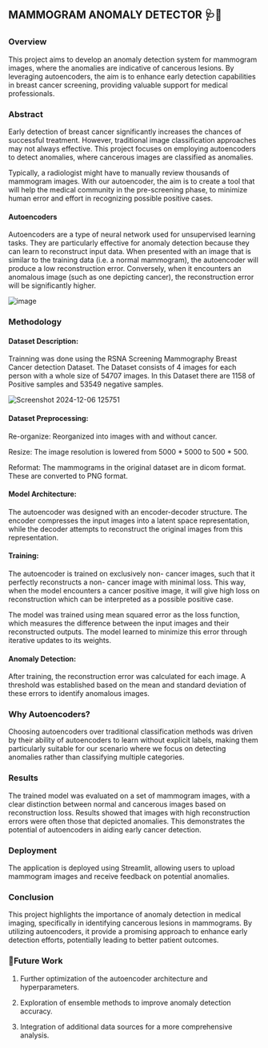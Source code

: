 ## MAMMOGRAM ANOMALY DETECTOR 🩺🥼

### Overview

This project aims to develop an anomaly detection system for mammogram images, where the anomalies are indicative of cancerous lesions. By leveraging autoencoders, the aim is to enhance early detection capabilities in breast cancer screening, providing valuable support for medical professionals.

### Abstract

Early detection of breast cancer significantly increases the chances of successful treatment. However, traditional image classification approaches may not always effective. This project focuses on employing autoencoders to detect anomalies, where cancerous images are classified as anomalies.

Typically, a radiologist might have to manually review thousands of mammogram images. With our autoencoder, the aim is to create a tool that will help the medical community in the pre-screening phase, to minimize human error and effort in recognizing possible positive cases.


#### Autoencoders

Autoencoders are a type of neural network used for unsupervised learning tasks. They are particularly effective for anomaly detection because they can learn to reconstruct input data. When presented with an image that is similar to the training data (i.e. a normal mammogram), the autoencoder will produce a low reconstruction error. Conversely, when it encounters an anomalous image (such as one depicting cancer), the reconstruction error will be significantly higher.

![image](https://github.com/user-attachments/assets/a6e1faec-199c-4016-8267-b9f8708bbbf0)


### Methodology

#### Dataset Description:

Trainning was done using the RSNA Screening Mammography Breast Cancer detection Dataset. The Dataset consists of 4 images for each person with a whole size of 54707 images. In this Dataset there are 1158 of Positive samples and 53549 negative samples.



![Screenshot 2024-12-06 125751](https://github.com/user-attachments/assets/cb04c155-3e78-4bc7-b8b6-ce8b1b8d96df)

#### Dataset Preprocessing:

Re-organize: Reorganized into images with and without cancer.

Resize: The image resolution is lowered from 5000 * 5000 to 500 * 500.

Reformat: The mammograms in the original dataset are in dicom format. These are converted to PNG format.


#### Model Architecture:

The autoencoder was designed with an encoder-decoder structure. The encoder compresses the input images into a latent space representation, while the decoder attempts to reconstruct the original images from this representation.

#### Training:

The autoencoder is trained on exclusively non- cancer images, such that it perfectly reconstructs a non- cancer image with minimal loss. This way, when the model encounters a cancer positive image, it will give high loss on reconstruction which can be interpreted as a possible positive case.

The model was trained using mean squared error as the loss function, which measures the difference between the input images and their reconstructed outputs. The model learned to minimize this error through iterative updates to its weights.

#### Anomaly Detection:

After training, the reconstruction error was calculated for each image. A threshold was established based on the mean and standard deviation of these errors to identify anomalous images.

### Why Autoencoders?

Choosing autoencoders over traditional classification methods was driven by their ability of autoencoders to learn without explicit labels, making them particularly suitable for our scenario where we focus on detecting anomalies rather than classifying multiple categories.

### Results

The trained model was evaluated on a set of mammogram images, with a clear distinction between normal and cancerous images based on reconstruction loss. Results showed that images with high reconstruction errors were often those that depicted anomalies. This demonstrates the potential of autoencoders in aiding early cancer detection.

### Deployment
The application is deployed using Streamlit, allowing users to upload mammogram images and receive feedback on potential anomalies.

### Conclusion

This project highlights the importance of anomaly detection in medical imaging, specifically in identifying cancerous lesions in mammograms. By utilizing autoencoders, it provide a promising approach to enhance early detection efforts, potentially leading to better patient outcomes.

### 🦺Future Work

1. Further optimization of the autoencoder architecture and hyperparameters.

2. Exploration of ensemble methods to improve anomaly detection accuracy.

3. Integration of additional data sources for a more comprehensive analysis.
